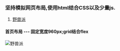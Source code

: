 ### 坚持模拟网页布局,使用html结合CSS以及少量js.

1. [野兽派](http://www.thebeastshop.com/)  

#### 首页布局 --- 固定宽度960px;grid结合flex  

![野兽派](../post/yeshoupai.png)